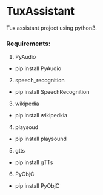 # TuxAssistant
Tux assistant project using python3.

### Requirements:
1. PyAudio
* pip install PyAudio


2. speech_recognition
* pip install SpeechRecognition


3. wikipedia
* pip install wikipedkia


4. playsoud
* pip install playsound


5. gtts
* pip install gTTs


6. PyObjC
* pip install PyObjC
